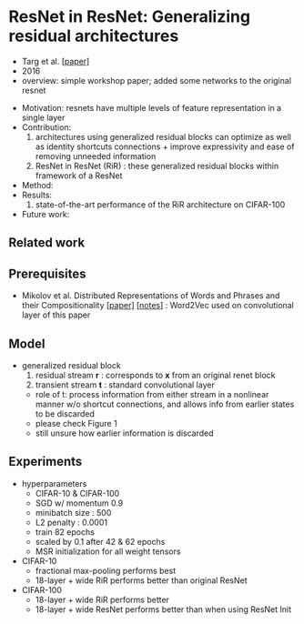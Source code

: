 # ResNet in ResNet: Generalizing residual architectures
- Targ et al.
[[paper]](https://arxiv.org/pdf/1603.08029.pdf)
- 2016
- overview: simple workshop paper; added some networks to the original resnet

* Motivation: resnets have multiple levels of feature representation in a single layer
* Contribution: 
  1. architectures using generalized residual blocks can optimize as well as identity shortcuts connections + improve expressivity and ease of removing unneeded information
  2. ResNet in ResNet (RiR) : these generalized residual blocks within framework of a ResNet
* Method: 
* Results:
  1. state-of-the-art performance of the RiR architecture on CIFAR-100
* Future work: 

## Related work

## Prerequisites
- Mikolov et al. Distributed Representations of Words and Phrases and their Compositionality
[[paper]](https://papers.nips.cc/paper/5021-distributed-representations-of-words-and-phrases-and-their-compositionality.pdf) 
[[notes]]() 
: Word2Vec used on convolutional layer of this paper

## Model
- generalized residual block
  1. residual stream **r** : corresponds to **x** from an original renet block
  2. transient stream **t** : standard convolutional layer
    - role of t: process information from either stream in a nonlinear manner w/o shortcut connections, and allows info from earlier states to be discarded
  - please check Figure 1
  - still unsure how earlier information is discarded


## Experiments
- hyperparameters
  - CIFAR-10 & CIFAR-100
  - SGD w/ momentum 0.9
  - minibatch size : 500
  - L2 penalty : 0.0001
  - train 82 epochs
  - scaled by 0.1 after 42 & 62 epochs
  - MSR initialization for all weight tensors
- CIFAR-10
  - fractional max-pooling performs best
  - 18-layer + wide RiR performs better than original ResNet
- CIFAR-100
  - 18-layer + wide RiR performs better
  - 18-layer + wide ResNet performs better than when using ResNet Init
